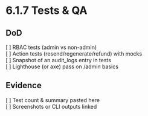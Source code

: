 # 6.1.7 Tests & QA

## DoD
[ ] RBAC tests (admin vs non-admin)  
[ ] Action tests (resend/regenerate/refund) with mocks  
[ ] Snapshot of an audit_logs entry in tests  
[ ] Lighthouse (or axe) pass on /admin basics

## Evidence
[ ] Test count & summary pasted here  
[ ] Screenshots or CLI outputs linked